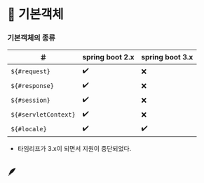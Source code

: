 # 📌 기본객체

### 기본객체의 종류
＃|spring boot 2.x|spring boot 3.x
--|--|--
`${#request} `|✔️|❌
`${#response}`|✔️|❌
`${#session}`|✔️|❌
`${#servletContext}`|✔️|❌
`${#locale}`|✔️|✔️
- 타임리프가 3.x이 되면서 지원이 중단되었다.

## 🪶